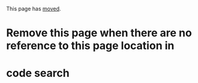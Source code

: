 This page has [moved](./case_closed_debugging_gsc.md).

# Remove this page when there are no reference to this page location in
# code search
